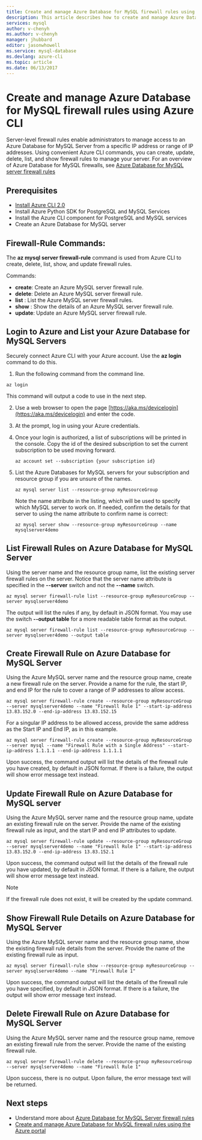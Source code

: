 ```yaml
---
title: Create and manage Azure Database for MySQL firewall rules using Azure CLI | Microsoft Docs
description: This article describes how to create and manage Azure Database for MySQL firewall rules using Azure CLI command line.
services: mysql
author: v-chenyh
ms.author: v-chenyh
manager: jhubbard
editor: jasonwhowell
ms.service: mysql-database
ms.devlang: azure-cli
ms.topic: article
ms.date: 06/13/2017
---
```


# Create and manage Azure Database for MySQL firewall rules using Azure CLI
Server-level firewall rules enable administrators to manage access to an Azure Database for MySQL Server from a specific IP address or range of IP addresses. Using convenient Azure CLI commands, you can create, update, delete, list, and show firewall rules to manage your server. For an overview of Azure Database for MySQL firewalls, see [Azure Database for MySQL server firewall rules](./concepts-firewall-rules.md)

## Prerequisites
* [Install Azure CLI 2.0](https://docs.microsoft.com/cli/azure/install-azure-cli)
* Install Azure Python SDK for PostgreSQL and MySQL Services
* Install the Azure CLI component for PostgreSQL and MySQL services
* Create an Azure Database for MySQL server

## Firewall-Rule Commands:
The **az mysql server firewall-rule** command is used from Azure CLI to create, delete, list, show, and update firewall rules.

Commands:
- **create**: Create an Azure MySQL server firewall rule.
- **delete**: Delete an Azure MySQL server firewall rule.
- **list** : List the Azure MySQL server firewall rules.
- **show** : Show the details of an Azure MySQL server firewall rule.
- **update**: Update an Azure MySQL server firewall rule.

## Login to Azure and List your Azure Database for MySQL Servers
Securely connect Azure CLI with your Azure account. Use the **az login** command to do this.

1. Run the following command from the command line.
```azurecli
az login
```
This command will output a code to use in the next step.

2. Use a web browser to open the page [https://aka.ms/devicelogin](https://aka.ms/devicelogin) and enter the code.

3. At the prompt, log in using your Azure credentials.

4. Once your login is authorized, a list of subscriptions will be printed in the console. Copy the id of the desired subscription to set the current subscription to be used moving forward.
   ```azurecli-interactive
   az account set --subscription {your subscription id}
   ```

5. List the Azure Databases for MySQL servers for your subscription and resource group if you are unsure of the names.

   ```azurecli-interactive
   az mysql server list --resource-group myResourceGroup
   ```

   Note the name attribute in the listing, which will be used to specify which MySQL server to work on. If needed, confirm the details for that server to using the name attribute to confirm name is correct:

   ```azurecli-interactive
   az mysql server show --resource-group myResourceGroup --name mysqlserver4demo
   ```

## List Firewall Rules on Azure Database for MySQL Server 
Using the server name and the resource group name, list the existing server firewall rules on the server. Notice that the server name attribute is specified in the **--server** switch and not the **--name** switch.
```azurecli-interactive
az mysql server firewall-rule list --resource-group myResourceGroup --server mysqlserver4demo
```
The output will list the rules if any, by default in JSON format. You may use the switch **--output table** for a more readable table format as the output.
```azurecli-interactive
az mysql server firewall-rule list --resource-group myResourceGroup --server mysqlserver4demo --output table
```
## Create Firewall Rule on Azure Database for MySQL Server
Using the Azure MySQL server name and the resource group name, create a new firewall rule on the server. Provide a name for the rule, the start IP, and end IP for the rule to cover a range of IP addresses to allow access.
```azurecli-interactive
az mysql server firewall-rule create --resource-group myResourceGroup  --server mysqlserver4demo --name "Firewall Rule 1" --start-ip-address 13.83.152.0 --end-ip-address 13.83.152.15
```
For a singular IP address to be allowed access, provide the same address as the Start IP and End IP, as in this example.
```azurecli-interactive
az mysql server firewall-rule create --resource-group myResourceGroup  
--server mysql --name "Firewall Rule with a Single Address" --start-ip-address 1.1.1.1 --end-ip-address 1.1.1.1
```
Upon success, the command output will list the details of the firewall rule you have created, by default in JSON format. If there is a failure, the output will show error message text instead.

## Update Firewall Rule on Azure Database for MySQL server 
Using the Azure MySQL server name and the resource group name, update an existing firewall rule on the server. Provide the name of the existing firewall rule as input, and the start IP and end IP attributes to update.
```azurecli-interactive
az mysql server firewall-rule update --resource-group myResourceGroup --server mysqlserver4demo --name "Firewall Rule 1" --start-ip-address 13.83.152.0 --end-ip-address 13.83.152.1
```
Upon success, the command output will list the details of the firewall rule you have updated, by default in JSON format. If there is a failure, the output will show error message text instead.

> [!NOTE]
> If the firewall rule does not exist, it will be created by the update command.

## Show Firewall Rule Details on Azure Database for MySQL Server
Using the Azure MySQL server name and the resource group name, show the existing firewall rule details from the server. Provide the name of the existing firewall rule as input.
```azurecli-interactive
az mysql server firewall-rule show --resource-group myResourceGroup --server mysqlserver4demo --name "Firewall Rule 1"
```
Upon success, the command output will list the details of the firewall rule you have specified, by default in JSON format. If there is a failure, the output will show error message text instead.

## Delete Firewall Rule on Azure Database for MySQL Server
Using the Azure MySQL server name and the resource group name, remove an existing firewall rule from the server. Provide the name of the existing firewall rule.
```azurecli-interactive
az mysql server firewall-rule delete --resource-group myResourceGroup --server mysqlserver4demo --name "Firewall Rule 1"
```
Upon success, there is no output. Upon failure, the error message text will be returned.

## Next steps
- Understand more about [Azure Database for MySQL Server firewall rules](./concepts-firewall-rules.md)
- [Create and manage Azure Database for MySQL firewall rules using the Azure portal](./howto-manage-firewall-using-portal.md)
